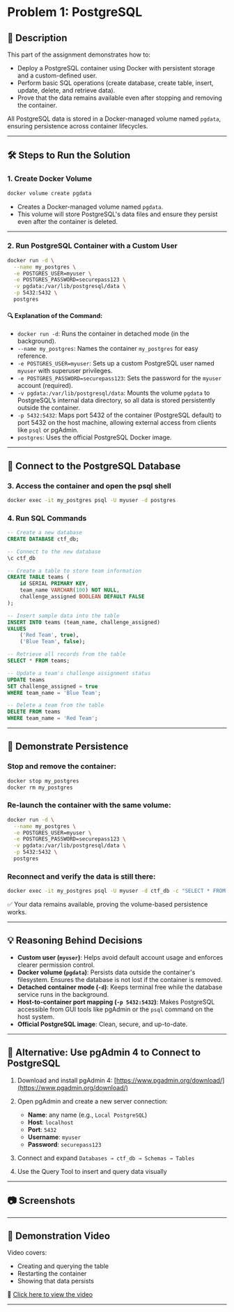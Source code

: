 
# Problem 1: PostgreSQL

## 📌 Description

This part of the assignment demonstrates how to:

- Deploy a PostgreSQL container using Docker with persistent storage and a custom-defined user.
- Perform basic SQL operations (create database, create table, insert, update, delete, and retrieve data).
- Prove that the data remains available even after stopping and removing the container.

All PostgreSQL data is stored in a Docker-managed volume named `pgdata`, ensuring persistence across container lifecycles.

---

## 🛠️ Steps to Run the Solution

### 1. Create Docker Volume
```bash
docker volume create pgdata
````

* Creates a Docker-managed volume named `pgdata`.
* This volume will store PostgreSQL's data files and ensure they persist even after the container is deleted.

---

### 2. Run PostgreSQL Container with a Custom User

```bash
docker run -d \
  --name my_postgres \
  -e POSTGRES_USER=myuser \
  -e POSTGRES_PASSWORD=securepass123 \
  -v pgdata:/var/lib/postgresql/data \
  -p 5432:5432 \
  postgres
```

#### 🔍 Explanation of the Command:

* `docker run -d`: Runs the container in detached mode (in the background).
* `--name my_postgres`: Names the container `my_postgres` for easy reference.
* `-e POSTGRES_USER=myuser`: Sets up a custom PostgreSQL user named `myuser` with superuser privileges.
* `-e POSTGRES_PASSWORD=securepass123`: Sets the password for the `myuser` account (required).
* `-v pgdata:/var/lib/postgresql/data`: Mounts the volume `pgdata` to PostgreSQL’s internal data directory, so all data is stored persistently outside the container.
* `-p 5432:5432`: Maps port 5432 of the container (PostgreSQL default) to port 5432 on the host machine, allowing external access from clients like `psql` or pgAdmin.
* `postgres`: Uses the official PostgreSQL Docker image.

---

## 🔗 Connect to the PostgreSQL Database

### 3. Access the container and open the psql shell

```bash
docker exec -it my_postgres psql -U myuser -d postgres
```

### 4. Run SQL Commands

```sql
-- Create a new database
CREATE DATABASE ctf_db;

-- Connect to the new database
\c ctf_db

-- Create a table to store team information
CREATE TABLE teams (
    id SERIAL PRIMARY KEY,
    team_name VARCHAR(100) NOT NULL,
    challenge_assigned BOOLEAN DEFAULT FALSE
);

-- Insert sample data into the table
INSERT INTO teams (team_name, challenge_assigned)
VALUES 
    ('Red Team', true),
    ('Blue Team', false);

-- Retrieve all records from the table
SELECT * FROM teams;

-- Update a team's challenge assignment status
UPDATE teams
SET challenge_assigned = true
WHERE team_name = 'Blue Team';

-- Delete a team from the table
DELETE FROM teams
WHERE team_name = 'Red Team';
```

---

## 🔁 Demonstrate Persistence

### Stop and remove the container:

```bash
docker stop my_postgres
docker rm my_postgres
```

### Re-launch the container with the same volume:

```bash
docker run -d \
  --name my_postgres \
  -e POSTGRES_USER=myuser \
  -e POSTGRES_PASSWORD=securepass123 \
  -v pgdata:/var/lib/postgresql/data \
  -p 5432:5432 \
  postgres
```

### Reconnect and verify the data is still there:

```bash
docker exec -it my_postgres psql -U myuser -d ctf_db -c "SELECT * FROM teams;"
```

✅ Your data remains available, proving the volume-based persistence works.

---

## 💡 Reasoning Behind Decisions

* **Custom user (`myuser`)**: Helps avoid default account usage and enforces clearer permission control.
* **Docker volume (`pgdata`)**: Persists data outside the container's filesystem. Ensures the database is not lost if the container is removed.
* **Detached container mode (`-d`)**: Keeps terminal free while the database service runs in the background.
* **Host-to-container port mapping (`-p 5432:5432`)**: Makes PostgreSQL accessible from GUI tools like pgAdmin or the `psql` command on the host system.
* **Official PostgreSQL image**: Clean, secure, and up-to-date.

---

## 🎨 Alternative: Use pgAdmin 4 to Connect to PostgreSQL

1. Download and install pgAdmin 4: [https://www.pgadmin.org/download/](https://www.pgadmin.org/download/)
2. Open pgAdmin and create a new server connection:

   * **Name**: any name (e.g., `Local PostgreSQL`)
   * **Host**: `localhost`
   * **Port**: `5432`
   * **Username**: `myuser`
   * **Password**: `securepass123`
3. Connect and expand `Databases → ctf_db → Schemas → Tables`
4. Use the Query Tool to insert and query data visually

---

## 📷 Screenshots

---

## 🎥 Demonstration Video

Video covers:

* Creating and querying the table
* Restarting the container
* Showing that data persists

📎 [Click here to view the video](https://iutbox.iut.ac.ir/your-upload-link)

---

